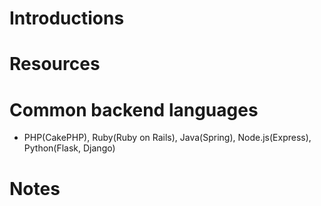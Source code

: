 # Introductions

# Resources

# Common backend languages

- PHP(CakePHP), Ruby(Ruby on Rails), Java(Spring), Node.js(Express), Python(Flask, Django)

# Notes
